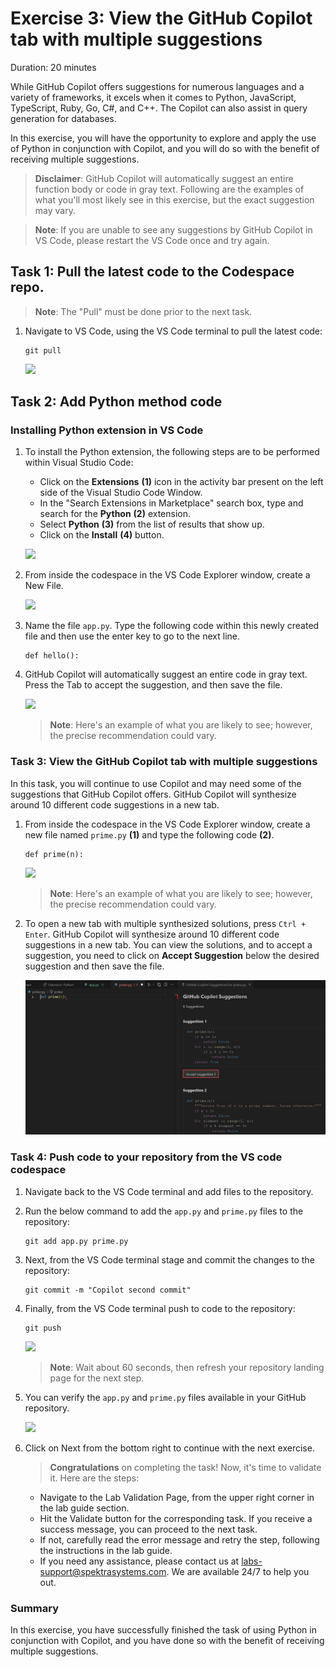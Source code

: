 # Exercise 3: View the GitHub Copilot tab with multiple suggestions

Duration: 20 minutes

While GitHub Copilot offers suggestions for numerous languages and a variety of frameworks, it excels when it comes to Python, JavaScript, TypeScript, Ruby, Go, C#, and C++. The Copilot can also assist in query generation for databases.

In this exercise, you will have the opportunity to explore and apply the use of Python in conjunction with Copilot, and you will do so with the benefit of receiving multiple suggestions.

>**Disclaimer**: GitHub Copilot will automatically suggest an entire function body or code in gray text. Following are the examples of what you'll most likely see in this exercise, but the exact suggestion may vary.

>**Note**: If you are unable to see any suggestions by GitHub Copilot in VS Code, please restart the VS Code once and try again. 

## Task 1: Pull the latest code to the Codespace repo.

   >**Note**: The "Pull" must be done prior to the next task.

1. Navigate to VS Code, using the VS Code terminal to pull the latest code:

   ```
   git pull
   ```

   ![](../media/ex-3-pull1.png)

## Task 2: Add Python method code

### Installing Python extension in VS Code

1. To install the Python extension, the following steps are to be performed within Visual Studio Code:
    - Click on the **Extensions** **(1)** icon in the activity bar present on the left side of the Visual Studio Code Window.
    - In the "Search Extensions in Marketplace" search box, type and search for the **Python** **(2)** extension.
    - Select **Python** **(3)** from the list of results that show up.
    - Click on the **Install** **(4)** button.

   ![](../media/python-install.png)

1. From inside the codespace in the VS Code Explorer window, create a New File.

   ![](../media/ex-3-create-py.png)

1. Name the file `app.py`. Type the following code within this newly created file and then use the enter key to go to the next line.

   ```
   def hello():
   ```

1. GitHub Copilot will automatically suggest an entire code in gray text. Press the Tab to accept the suggestion, and then save the file.

   ![](../media/ex-3-apppy.png)

   > **Note**: Here's an example of what you are likely to see; however, the precise recommendation could vary.

### Task 3: View the GitHub Copilot tab with multiple suggestions

In this task, you will continue to use Copilot and may need some of the suggestions that GitHub Copilot offers. GitHub Copilot will synthesize around 10 different code suggestions in a new tab.

1. From inside the codespace in the VS Code Explorer window, create a new file named `prime.py` **(1)** and type the following code **(2)**.

   ```
   def prime(n):
   ```

   ![](../media/co-suggestion1.png)

   > **Note**: Here's an example of what you are likely to see; however, the precise recommendation could vary.

1. To open a new tab with multiple synthesized solutions, press `Ctrl + Enter`. GitHub Copilot will synthesize around 10 different code suggestions in a new tab. You can view the solutions, and to accept a suggestion, you need to click on **Accept Suggestion** below the desired suggestion and then save the file.

   ![](../media/accpet-suggestion.png)

### Task 4: Push code to your repository from the VS code codespace

1. Navigate back to the VS Code terminal and add files to the repository.

1. Run the below command to add the `app.py` and `prime.py` files to the repository:

   ```
   git add app.py prime.py
   ```

1. Next, from the VS Code terminal stage and commit the changes to the repository:

   ```
   git commit -m "Copilot second commit"
   ```

1. Finally, from the VS Code terminal push to code to the repository:

   ```
   git push
   ```

   ![](../media/ex-3-push2.png)

   >**Note**: Wait about 60 seconds, then refresh your repository landing page for the next step.

1. You can verify the `app.py` and `prime.py` files available in your GitHub repository.

   ![](../media/ex-3-github3.png)

1. Click on Next from the bottom right to continue with the next exercise.

      > **Congratulations** on completing the task! Now, it's time to validate it. Here are the steps:
       
      - Navigate to the Lab Validation Page, from the upper right corner in the lab guide section.
      - Hit the Validate button for the corresponding task. If you receive a success message, you can proceed to the next task.
      - If not, carefully read the error message and retry the step, following the instructions in the lab guide.
      - If you need any assistance, please contact us at labs-support@spektrasystems.com. We are available 24/7 to help you out.
### Summary

In this exercise, you have successfully finished the task of using Python in conjunction with Copilot, and you have done so with the benefit of receiving multiple suggestions.
